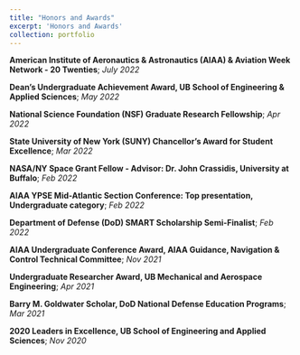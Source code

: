 ```yaml
---
title: "Honors and Awards"
excerpt: 'Honors and Awards'
collection: portfolio
---
```


**American Institute of Aeronautics & Astronautics (AIAA) & Aviation Week Network - 20 Twenties**; *July 2022*

**Dean’s Undergraduate Achievement Award, UB School of Engineering & Applied Sciences**; *May 2022*

**National Science Foundation (NSF) Graduate Research Fellowship**; *Apr 2022*

**State University of New York (SUNY) Chancellor’s Award for Student Excellence**; *Mar 2022*

**NASA/NY Space Grant Fellow - Advisor: Dr. John Crassidis, University at Buffalo**; *Feb 2022*

**AIAA YPSE Mid-Atlantic Section Conference: Top presentation, Undergraduate category**; *Feb 2022*

**Department of Defense (DoD) SMART Scholarship Semi-Finalist**; *Feb 2022*

**AIAA Undergraduate Conference Award, AIAA Guidance, Navigation & Control Technical Committee**; *Nov 2021*

**Undergraduate Researcher Award, UB Mechanical and Aerospace Engineering**; *Apr 2021*

**Barry M. Goldwater Scholar, DoD National Defense Education Programs**; *Mar 2021*

**2020 Leaders in Excellence, UB School of Engineering and Applied Sciences**; *Nov 2020*
